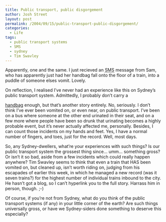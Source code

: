 ```yaml
---
title: Public transport, public disgorgement
author: Josh Street
layout: post
permalink: /2004/09/15/public-transport-public-disgorgement/
categories:
  - Life
tags:
  - public transport systems
  - SMS
  - sydney
  - Tim Swavley
---
```

Apparently, one and the same. I just recieved an <acronym title="Short Message Service">SMS</acronym> message from Sam, who has apparently just had her handbag fall onto the floor of a train, into a puddle of someone elses vomit. Lovely.

On reflection, I realised I&#8217;ve never had an experience like this on Sydney&#8217;s public transport system. Admittedly, I probably don&#8217;t<!--more--> carry a 

[handbag][1] enough, but that&#8217;s another story entirely. No, seriously. I don&#8217;t think I&#8217;ve ever been vomited on, or even near, on public transport. I&#8217;ve been on a bus where someone at the other end urinated in their seat, and on a few more where people have been so drunk that urinating becomes a highly probable event, but it&#8217;s never actually affected me, personally. Besides, I can count those incidents on my hands and feet. Yes, I have a normal number of fingers, and toes, just for the record. Well, most days.

So, any Sydney-dwellers, what&#8217;re your experiences with such things? Is our public transport system the grossest thing since&#8230; umm&#8230; something gross? Or isn&#8217;t it so bad, aside from a few incidents which could really happen anywhere? Tim Swavley seems to think that even a train that HAS been vomited on, but cleaned up, isn&#8217;t worth riding on, judging from his escapades of earlier this week, in which he managed a new record (was it seven trains?) for the highest number of individual trains inbound to the city. He hasn&#8217;t got a blog, so I can&#8217;t hyperlink you to the full story. Harrass him in person, though. ;-)

Of course, if you&#8217;re not from Sydney, what do you think of the public transport systems (if any) in your little corner of the earth? Are such things universally gross, or have we Sydney-siders done something to deserve this especially?

 [1]: http://www.manbag.com/